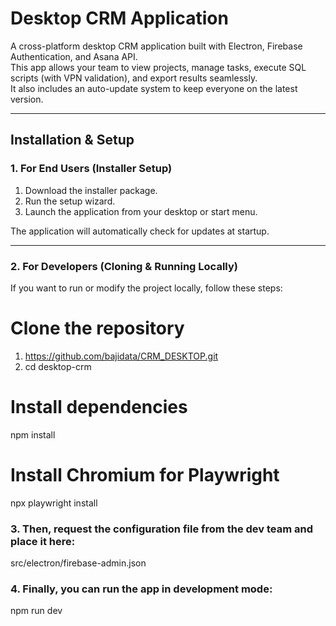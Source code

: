 # Desktop CRM Application

A cross-platform desktop CRM application built with Electron, Firebase Authentication, and Asana API.  
This app allows your team to view projects, manage tasks, execute SQL scripts (with VPN validation), and export results seamlessly.  
It also includes an auto-update system to keep everyone on the latest version.

---

## Installation & Setup

### 1. For End Users (Installer Setup)
1. Download the installer package.
2. Run the setup wizard.
3. Launch the application from your desktop or start menu.

The application will automatically check for updates at startup.

---

### 2. For Developers (Cloning & Running Locally)

If you want to run or modify the project locally, follow these steps:

# Clone the repository
1. https://github.com/bajidata/CRM_DESKTOP.git
2. cd desktop-crm

# Install dependencies
npm install

# Install Chromium for Playwright
npx playwright install

### 3. Then, request the configuration file from the dev team and place it here:

src/electron/firebase-admin.json


### 4. Finally, you can run the app in development mode:

npm run dev
